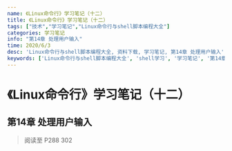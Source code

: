 ```yaml
---
name: 《Linux命令行》学习笔记（十二）
title: 《Linux命令行》学习笔记（十二）
tags: ["技术","学习笔记","Linux命令行与shell脚本编程大全"]
categories: 学习笔记
info: "第14章 处理用户输入"
time: 2020/6/3
desc: 'Linux命令行与shell脚本编程大全, 资料下载, 学习笔记, 第14章 处理用户输入'
keywords: ['Linux命令行与shell脚本编程大全', 'shell学习', '学习笔记', '第14章 处理用户输入']
---
```


# 《Linux命令行》学习笔记（十二）

## 第14章 处理用户输入



> 阅读至 P288 302